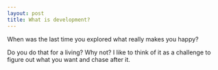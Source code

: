 ```yaml
---
layout: post
title: What is development?
---
```


When was the last time you explored what really makes you happy?

Do you do that for a living? Why not? I like to think of it as a challenge to figure out what you want and chase after it.
